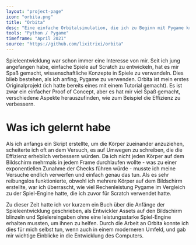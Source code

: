 ```yaml
---
layout: "project-page"
icon: "orbita.png"
title: "Orbita"
desc: "Eine einfache Orbitalsimulation, die ich zu Beginn mit Pygame kreiert habe."
tools: "Python / Pygame"
timeframe: "April 2021"
source: "https://github.com/lixitrixi/orbita"
---
```

Spieleentwicklung war schon immer eine Interesse von mir. Seit ich jung angefangen habe, einfache Spiele auf Scratch zu entwickeln, hat es mir Spaß gemacht, wissenschaftliche Konzepte in Spiele zu verwandeln. Dies blieb bestehen, als ich anfing, Pygame zu verwenden. Orbita ist mein erstes Originalprojekt (ich hatte bereits eines mit einem Tutorial gemacht). Es ist zwar ein einfacher Proof of Concept, aber es hat mir viel Spaß gemacht, verschiedene Aspekte herauszufinden, wie zum Beispiel die Effizienz zu verbessern.
<h1>Was ich gelernt habe</h1>
Als ich anfangs ein Skript erstellte, um die Körper zueinander anzuziehen, scheiterte ich oft an dem Versuch, es auf Umwegen zu schreiben, die die Effizienz erheblich verbessern würden. Da ich nicht jeden Körper auf dem Bildschirm mehrmals in jedem Frame durchlaufen wollte - was zu einer exponentiellen Zunahme der Checks führen würde - musste ich meine Versuche endlich verwerfen und einfach genau das tun. Als es sehr reibungslos funktionierte, obwohl ich mehrere Körper auf dem Bildschirm erstellte, war ich überrascht, wie viel Rechenleistung Pygame im Vergleich zu der Spiel-Engine hatte, die ich zuvor für Scratch verwendet hatte.

Zu dieser Zeit hatte ich vor kurzem ein Buch über die Anfänge der Spieleentwicklung geschrieben, als Entwickler Assets auf den Bildschirm blinzeln und Spielereingaben ohne eine leistungsstarke Spiel-Engine erhalten mussten, um ihnen zu helfen. Durch die Arbeit an Orbita konnte ich dies für mich selbst tun, wenn auch in einem moderneren Umfeld, und gab mir wichtige Einblicke in die Entwicklung des Computers.
